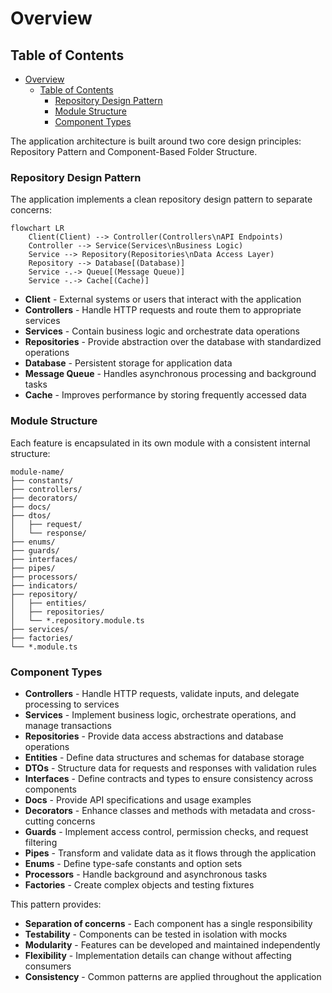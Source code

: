 # Overview

## Table of Contents
- [Overview](#overview)
  - [Table of Contents](#table-of-contents)
    - [Repository Design Pattern](#repository-design-pattern)
    - [Module Structure](#module-structure)
    - [Component Types](#component-types)

The application architecture is built around two core design principles: Repository Pattern and Component-Based Folder Structure.

### Repository Design Pattern

The application implements a clean repository design pattern to separate concerns:

```mermaid
flowchart LR
    Client(Client) --> Controller(Controllers\nAPI Endpoints)
    Controller --> Service(Services\nBusiness Logic)
    Service --> Repository(Repositories\nData Access Layer)
    Repository --> Database[(Database)]
    Service -.-> Queue[(Message Queue)]
    Service -.-> Cache[(Cache)]
```

- **Client** - External systems or users that interact with the application
- **Controllers** - Handle HTTP requests and route them to appropriate services
- **Services** - Contain business logic and orchestrate data operations
- **Repositories** - Provide abstraction over the database with standardized operations
- **Database** - Persistent storage for application data
- **Message Queue** - Handles asynchronous processing and background tasks
- **Cache** - Improves performance by storing frequently accessed data

### Module Structure

Each feature is encapsulated in its own module with a consistent internal structure:

```
module-name/
├── constants/
├── controllers/
├── decorators/
├── docs/
├── dtos/
│   ├── request/
│   └── response/
├── enums/
├── guards/
├── interfaces/
├── pipes/
├── processors/
├── indicators/
├── repository/
│   ├── entities/
│   ├── repositories/
│   └── *.repository.module.ts
├── services/
├── factories/
└── *.module.ts
```

### Component Types

- **Controllers** - Handle HTTP requests, validate inputs, and delegate processing to services
- **Services** - Implement business logic, orchestrate operations, and manage transactions
- **Repositories** - Provide data access abstractions and database operations
- **Entities** - Define data structures and schemas for database storage
- **DTOs** - Structure data for requests and responses with validation rules
- **Interfaces** - Define contracts and types to ensure consistency across components
- **Docs** - Provide API specifications and usage examples
- **Decorators** - Enhance classes and methods with metadata and cross-cutting concerns
- **Guards** - Implement access control, permission checks, and request filtering
- **Pipes** - Transform and validate data as it flows through the application
- **Enums** - Define type-safe constants and option sets
- **Processors** - Handle background and asynchronous tasks
- **Factories** - Create complex objects and testing fixtures

This pattern provides:
- **Separation of concerns** - Each component has a single responsibility
- **Testability** - Components can be tested in isolation with mocks
- **Modularity** - Features can be developed and maintained independently
- **Flexibility** - Implementation details can change without affecting consumers
- **Consistency** - Common patterns are applied throughout the application
